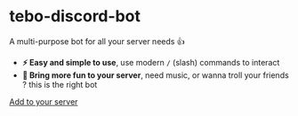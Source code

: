 # tebo-discord-bot
A multi-purpose bot for all your server needs 👍

- **⚡ Easy and simple to use**, use modern `/` (slash) commands to interact
- **🎉 Bring more fun to your server**, need music, or wanna troll your friends ? this is the right bot

[Add to your server](https://tebo-discord-bot.herokuapp.com/invite)
